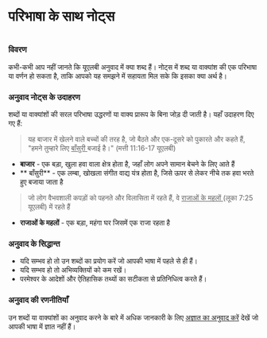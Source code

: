 # परिभाषा के साथ नोट्स

 #

### विवरण

कभी-कभी आप नहीं जानते कि यूएलबी अनुवाद में क्या शब्द हैं। नोट्स में शब्द या वाक्यांश की एक परिभाषा या वर्णन हो सकता है, ताकि आपको यह समझने में सहायता मिल सके कि इसका क्या अर्थ है।

### अनुवाद नोट्स के उदाहरण

शब्दों या वाक्यांशों की सरल परिभाषा उद्धरणों या वाक्य प्रारूप के बिना जोड़ दी जाती है। यहाँ उदाहरण दिए गए हैं:

> यह बाजार में खेलने वाले बच्चों की तरह है, जो बैठते और एक-दूसरे को पुकारते और कहते हैं, "हमने तुम्हारे लिए <u> बाँसुरी </u> बजाई है।" (मत्ती 11:16-17 यूएलबी)

* **बाजार** - एक बड़ा, खुला हवा वाला क्षेत्र होता है, जहाँ लोग अपने सामान बेचने के लिए आते हैं
* ** बाँसुरी** - एक लम्बा, खोखला संगीत वाद्य यंत्र होता है, जिसे ऊपर से लेकर नीचे तक हवा भरते हुए बजाया जाता है

> जो लोग वैभवशाली कपड़ों को पहनते और विलासिता में रहते हैं, वे <u> राजाओं के महलों </u> (लूका 7:25 यूएलबी) में रहते हैं

* **राजाओं के महलों** - एक बड़ा, महंगा घर जिसमें एक राजा रहता है

### अनुवाद के सिद्धान्त

* यदि सम्भव हो तो उन शब्दों का प्रयोग करें जो आपकी भाषा में पहले से ही हैं।
* यदि सम्भव हो तो अभिव्यक्तियों को कम रखें।
* परमेश्वर के आदेशों और ऐतिहासिक तथ्यों का सटीकता से प्रतिनिधित्व करते हैं।

### अनुवाद की रणनीतियाँ

उन शब्दों या वाक्यांशों का अनुवाद करने के बारे में अधिक जानकारी के लिए [अज्ञात का अनुवाद करें](../translate-unknown/01.md) देखें जो आपकी भाषा में ज्ञात नहीं हैं।
